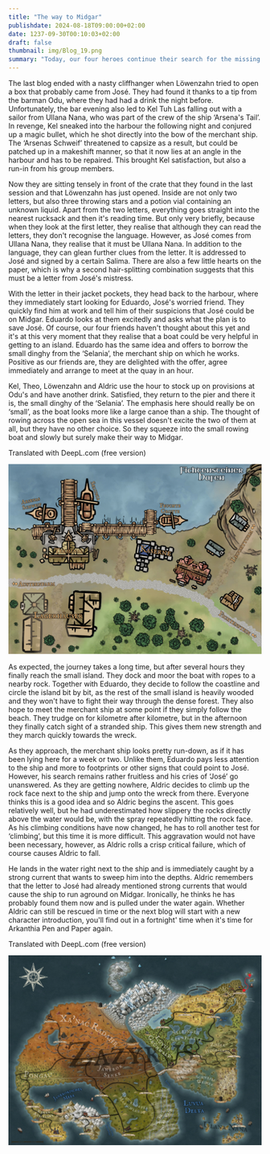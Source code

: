 ```yaml
---
title: "The way to Midgar"
publishdate: 2024-08-18T09:00:00+02:00
date: 1237-09-30T00:10:03+02:00
draft: false
thumbnail: img/Blog_19.png
summary: "Today, our four heroes continue their search for the missing sailor José. They quickly come across a puzzle, which Aldric solves in no time at all. Find out here what information the riddle gives them and how the solution leads them to the island of Midgar:"
---
```


The last blog ended with a nasty cliffhanger when Löwenzahn tried to open a box that probably came from José. They had found it thanks to a tip from the barman Odu, where they had had a drink the night before. Unfortunately, the bar evening also led to Kel Tuh Las falling out with a sailor from Ullana Nana, who was part of the crew of the ship ‘Arsena's Tail’. In revenge, Kel sneaked into the harbour the following night and conjured up a magic bullet, which he shot directly into the bow of the merchant ship. The ‘Arsenas Schweif’ threatened to capsize as a result, but could be patched up in a makeshift manner, so that it now lies at an angle in the harbour and has to be repaired. This brought Kel satisfaction, but also a run-in from his group members.

Now they are sitting tensely in front of the crate that they found in the last session and that Löwenzahn has just opened. Inside are not only two letters, but also three throwing stars and a potion vial containing an unknown liquid. Apart from the two letters, everything goes straight into the nearest rucksack and then it's reading time. But only very briefly, because when they look at the first letter, they realise that although they can read the letters, they don't recognise the language. However, as José comes from Ullana Nana, they realise that it must be Ullana Nana. In addition to the language, they can glean further clues from the letter. It is addressed to José and signed by a certain Salima. There are also a few little hearts on the paper, which is why a second hair-splitting combination suggests that this must be a letter from José's mistress. 

With the letter in their jacket pockets, they head back to the harbour, where they immediately start looking for Eduardo, José's worried friend. They quickly find him at work and tell him of their suspicions that José could be on Midgar. Eduardo looks at them excitedly and asks what the plan is to save José. Of course, our four friends haven't thought about this yet and it's at this very moment that they realise that a boat could be very helpful in getting to an island. Eduardo has the same idea and offers to borrow the small dinghy from the ‘Selania’, the merchant ship on which he works. Positive as our friends are, they are delighted with the offer, agree immediately and arrange to meet at the quay in an hour. 

Kel, Theo, Löwenzahn and Aldric use the hour to stock up on provisions at Odu's and have another drink. Satisfied, they return to the pier and there it is, the small dinghy of the ‘Selania’. The emphasis here should really be on ‘small’, as the boat looks more like a large canoe than a ship. The thought of rowing across the open sea in this vessel doesn't excite the two of them at all, but they have no other choice. So they squeeze into the small rowing boat and slowly but surely make their way to Midgar.

Translated with DeepL.com (free version)

<div class="img-max center">
  <img class="img-fluid rounded" title="Map Fichtenstein harbor" alt="Map Fichtenstein harbor." src="./img/fichtenstein_hafen.jpg" />
</div>

As expected, the journey takes a long time, but after several hours they finally reach the small island. They dock and moor the boat with ropes to a nearby rock. Together with Eduardo, they decide to follow the coastline and circle the island bit by bit, as the rest of the small island is heavily wooded and they won't have to fight their way through the dense forest. They also hope to meet the merchant ship at some point if they simply follow the beach. They trudge on for kilometre after kilometre, but in the afternoon they finally catch sight of a stranded ship. This gives them new strength and they march quickly towards the wreck.

As they approach, the merchant ship looks pretty run-down, as if it has been lying here for a week or two. Unlike them, Eduardo pays less attention to the ship and more to footprints or other signs that could point to José. However, his search remains rather fruitless and his cries of ‘José’ go unanswered. As they are getting nowhere, Aldric decides to climb up the rock face next to the ship and jump onto the wreck from there. Everyone thinks this is a good idea and so Aldric begins the ascent. This goes relatively well, but he had underestimated how slippery the rocks directly above the water would be, with the spray repeatedly hitting the rock face. As his climbing conditions have now changed, he has to roll another test for ‘climbing’, but this time it is more difficult. This aggravation would not have been necessary, however, as Aldric rolls a crisp critical failure, which of course causes Aldric to fall. 

He lands in the water right next to the ship and is immediately caught by a strong current that wants to sweep him into the depths. Aldric remembers that the letter to José had already mentioned strong currents that would cause the ship to run aground on Midgar. Ironically, he thinks he has probably found them now and is pulled under the water again. Whether Aldric can still be rescued in time or the next blog will start with a new character introduction, you'll find out in a fortnight' time when it's time for Arkanthia Pen and Paper again. 

Translated with DeepL.com (free version)

<div class="center">
  <img class="img-fluid" title="Worldmap Arkanthia" alt="Worldmap Arkanthia." src="./img/Arkanthia_Full_Map_Fichtenstein_Hafen_Midgar.jpg" />
</div>



